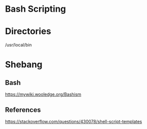 # Bash Scripting

# Directories

/usr/local/bin

# Shebang

## Bash

https://mywiki.wooledge.org/Bashism

## References

https://stackoverflow.com/questions/430078/shell-script-templates
